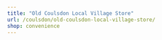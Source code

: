 ```yaml
---
title: "Old Coulsdon Local Village Store"
url: /coulsdon/old-coulsdon-local-village-store/
shop: convenience
---
```

